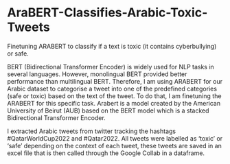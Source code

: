 # AraBERT-Classifies-Arabic-Toxic-Tweets
Finetuning ARABERT to classify if a text is toxic (it contains cyberbullying) or safe.

BERT (Bidirectional Transformer Encoder) is widely used for NLP tasks in several languages. However, monolingual BERT provided better performance than multilingual BERT. Therefore, I am using ARABERT for our
Arabic dataset to categorise a tweet into one of the predefined categories (safe or toxic) based on the text of the tweet. To do that, I am finetuning the ARABERT for this specific task. Arabert is a model created by the American University of Beirut (AUB) based on the
BERT model which is a stacked Bidirectional Transformer Encoder. 

I extracted Arabic tweets from twitter tracking the hashtags #QatarWorldCup2022 and #Qatar2022. All tweets were labelled as ‘toxic’ or ‘safe’ depending on the context of each tweet, these tweets are saved in an excel file that is then
called through the Google Collab in a dataframe.
